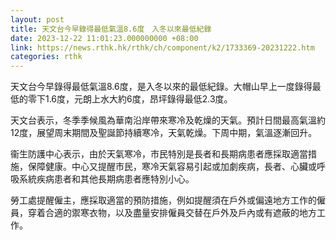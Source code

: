 ```yaml
---
layout: post
title: 天文台今早錄得最低氣溫8.6度　入冬以來最低紀錄
date: 2023-12-22 11:01:23.000000000 +08:00
link: https://news.rthk.hk/rthk/ch/component/k2/1733369-20231222.htm
categories: rthk
---
```


天文台今早錄得最低氣溫8.6度，是入冬以來的最低紀錄。大帽山早上一度錄得最低的零下1.6度，元朗上水大約6度，昂坪錄得最低2.3度。

天文台表示，冬季季候風為華南沿岸帶來寒冷及乾燥的天氣。預計日間最高氣溫約12度，展望周末期間及聖誕節持續寒冷，天氣乾燥。下周中期，氣溫逐漸回升。

衞生防護中心表示，由於天氣寒冷，市民特別是長者和長期病患者應採取適當措施，保障健康。中心又提醒市民，寒冷天氣容易引起或加劇疾病，長者、心臟或呼吸系統疾病患者和其他長期病患者應特別小心。

勞工處提醒僱主，應採取適當的預防措施，例如提醒須在戶外或偏遠地方工作的僱員，穿着合適的禦寒衣物，以及盡量安排僱員交替在戶外及戶內或有遮蔽的地方工作。
